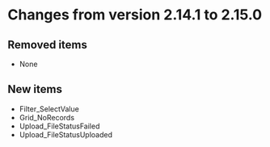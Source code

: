 # Changes from version 2.14.1 to 2.15.0

## Removed items
  * None

## New items
  * Filter_SelectValue
  * Grid_NoRecords
  * Upload_FileStatusFailed
  * Upload_FileStatusUploaded